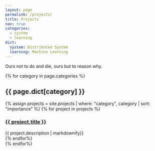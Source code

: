 ```yaml
---
layout: page
permalink: /projects/
title: Projects
nav: true
categories:
  - system
  - learning
dict:
  system: Distributed System
  learning: Machine Learning
---
```



Ours not to do and die, ours but to reason why.

<div class="projects">
  {% for category in page.categories %}
  <div class="category">
  <h2>{{ page.dict[category] }}</h2>
  {% assign projects = site.projects | where: "category", category | sort: "importance" %}
  {% for project in projects %}
    <div class="project" id="{{project.name}}">
      <h3><a href="{{ project.url | relative_url }}">{{ project.title }}</a></h3>
      <div class="desc">{{ project.description | markdownify}}</div>
    </div>
  {% endfor%}
  </div>
  {% endfor%}

</div>
